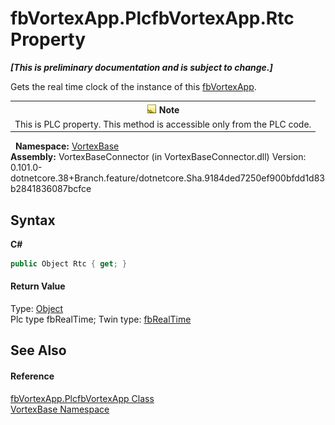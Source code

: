 # fbVortexApp.PlcfbVortexApp.Rtc Property 
 _**\[This is preliminary documentation and is subject to change.\]**_

Gets the real time clock of the instance of this <a href="T_VortexBase_fbVortexApp.md">fbVortexApp</a>.
&nbsp;<table><tr><th>![Note](media/AlertNote.png) Note</th></tr><tr><td>This is PLC property. This method is accessible only from the PLC code.</td></tr></table>&nbsp;
**Namespace:**&nbsp;<a href="N_VortexBase.md">VortexBase</a><br />**Assembly:**&nbsp;VortexBaseConnector (in VortexBaseConnector.dll) Version: 0.101.0-dotnetcore.38+Branch.feature/dotnetcore.Sha.9184ded7250ef900bfdd1d83b2841836087bcfce

## Syntax

**C#**<br />
``` C#
public Object Rtc { get; }
```


#### Return Value
Type: <a href="https://docs.microsoft.com/dotnet/api/system.object" target="_blank">Object</a><br />Plc type fbRealTime; Twin type: <a href="T_VortexBase_fbRealTime.md">fbRealTime</a>

## See Also


#### Reference
<a href="T_VortexBase_fbVortexApp_PlcfbVortexApp.md">fbVortexApp.PlcfbVortexApp Class</a><br /><a href="N_VortexBase.md">VortexBase Namespace</a><br />